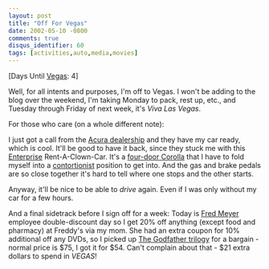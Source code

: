 ```yaml
---
layout: post
title: "Off For Vegas"
date: 2002-05-10 -0800
comments: true
disqus_identifier: 60
tags: [activities,auto,media,movies]
---
```

[Days Until [Vegas](/archive/2002/04/08/vegas-baby-vegas.aspx): 4]

 Well, for all intents and purposes, I'm off to Vegas. I won't be adding
to the blog over the weekend, I'm taking Monday to pack, rest up, etc.,
and Tuesday through Friday of next week, it's *Viva Las Vegas*.

 For those who care (on a whole different note):

 I just got a call from the [Acura
dealership](http://www.acuraofportland.com/) and they have my car ready,
which is cool. It'll be good to have it back, since they stuck me with
this [Enterprise](http://www.enterprise.com/) Rent-A-Clown-Car. It's a
[four-door
Corolla](http://www.enterprise.com/car_rental/cars/compact.jhtml) that I
have to fold myself into a
[contortionist](http://www.contortionhomepage.com/) position to get
into. And the gas and brake pedals are so close together it's hard to
tell where one stops and the other starts.

 Anyway, it'll be nice to be able to *drive* again. Even if I was only
without my car for a few hours.

 And a final sidetrack before I sign off for a week: Today is [Fred
Meyer](http://www.fredmeyer.com) employee double-discount day so I get
20% off anything (except food and pharmacy) at Freddy's via my mom. She
had an extra coupon for 10% additional off any DVDs, so I picked up [The
Godfather
trilogy](http://www.amazon.com/exec/obidos/ASIN/B00003CXAA/mhsvortex)
for a bargain - normal price is $75, I got it for $54. Can't complain
about that - $21 extra dollars to spend in *VEGAS*!
